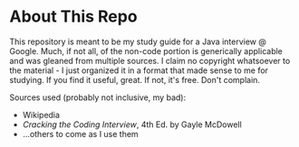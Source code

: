 # About This Repo
This repository is meant to be my study guide for a Java interview @ Google.  Much, if not all, of the non-code portion is generically applicable and was gleaned from multiple sources.  I claim no copyright whatsoever to the material - I just organized it in a format that made sense to me for studying.  If you find it useful, great.  If not, it's free.  Don't complain.

Sources used (probably not inclusive, my bad):

* Wikipedia
* _Cracking the Coding Interview_, 4th Ed. by Gayle McDowell
* ...others to come as I use them
